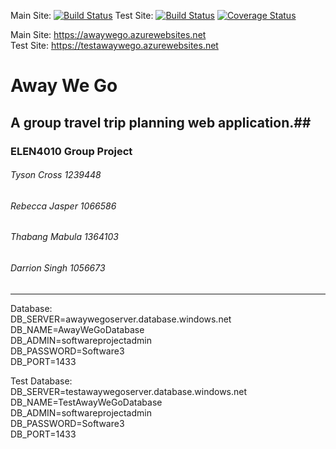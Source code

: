 Main Site:
[![Build Status](https://travis-ci.com/witseie-elen4010/2019-005-project.svg?token=52xQs3WNRQyhnpMyQJpC&branch=master)](https://travis-ci.com/witseie-elen4010/2019-005-project)
Test Site:
[![Build Status](https://travis-ci.com/witseie-elen4010/2019-005-project.svg?token=52xQs3WNRQyhnpMyQJpC&branch=development)](https://travis-ci.com/witseie-elen4010/2019-005-project)
[![Coverage Status](https://coveralls.io/repos/github/witseie-elen4010/2019-005-project/badge.svg?branch=development&t=BTsw6J)](https://coveralls.io/github/witseie-elen4010/2019-005-project?branch=development)

Main Site: https://awaywego.azurewebsites.net <br>
Test Site: https://testawaywego.azurewebsites.net

# Away We Go # 
## A group travel trip planning web application.##
### ELEN4010 Group Project ###
###### Tyson Cross 1239448 ######
###### Rebecca Jasper 1066586 ######
###### Thabang Mabula 1364103 #####
###### Darrion Singh 1056673 ######
---

Database:   <br>
      DB_SERVER=awaywegoserver.database.windows.net  <br>
      DB_NAME=AwayWeGoDatabase  <br>
      DB_ADMIN=softwareprojectadmin  <br>
      DB_PASSWORD=Software3  <br>
      DB_PORT=1433  <br>

Test Database:  <br>
      DB_SERVER=testawaywegoserver.database.windows.net  <br>
      DB_NAME=TestAwayWeGoDatabase  <br>
      DB_ADMIN=softwareprojectadmin  <br>
      DB_PASSWORD=Software3  <br>
      DB_PORT=1433  <br>
